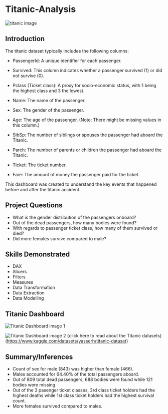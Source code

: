 # Titanic-Analysis
![titanic image](https://github.com/MsteeDataAnalysis/Titanic-Analysis/assets/166234578/5e7b16a0-ade7-4957-8645-7667b5d10f6f)
## Introduction

The titanic dataset typically includes the following columns:

- PassengerId: A unique identifier for each passenger.

- Survived: This column indicates whether a passenger survived (1) or did not survive (0).

- Pclass (Ticket class): A proxy for socio-economic status, with 1 being the highest class and 3 the lowest.

- Name: The name of the passenger.

- Sex: The gender of the passenger.

- Age: The age of the passenger. (Note: There might be missing values in this column.)

- SibSp: The number of siblings or spouses the passenger had aboard the Titanic.

- Parch: The number of parents or children the passenger had aboard the Titanic.

- Ticket: The ticket number.

- Fare: The amount of money the passenger paid for the ticket.

This dashboard was created to understand the key events that happened before and after the titanic accident.
## Project Questions

- What is the gender distribution of the passengers onboard?
- Out of the dead passengers, how many bodies were found?
- With regards to passenger ticket class, how many of them survived or died?
- Did more females survive compared to male?
## Skills Demonstrated
- DAX
- Slicers
- Filters
- Measures
- Data Transformation
- Data Extraction
- Data Modelling

## Titanic Dashboard
![Titanic Dashboard image 1](https://github.com/MsteeDataAnalysis/Titanic-Analysis/assets/166234578/cefff332-cbe7-428e-a95c-cb4fdcb791c1)

![Titanic Dashboard image 2](https://github.com/MsteeDataAnalysis/Titanic-Analysis/assets/166234578/239e9e4e-ccca-4e61-b321-dfc019fbf9c3)
{click here to read about the Titanic datasets}(https://www.kaggle.com/datasets/yasserh/titanic-dataset)

## Summary/Inferences
- ﻿Count of sex for male (843) was higher than female (466).
- Males accounted for 64.40% of the total passengers aboard.
- Out of 809 total dead passengers, 688 bodies were found while 121 bodies were missing.
- Out of the 3 pasenger ticket classes, 3rd class ticket holders had the highest deaths while 1st class ticket holders had the highest survival count.
- More females survived compared to males.



